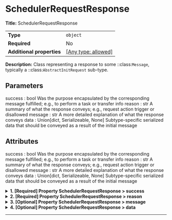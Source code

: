 # SchedulerRequestResponse

**Title:** SchedulerRequestResponse

|                           |                                                                           |
| ------------------------- | ------------------------------------------------------------------------- |
| **Type**                  | `object`                                                                  |
| **Required**              | No                                                                        |
| **Additional properties** | [[Any type: allowed]](# "Additional Properties of any type are allowed.") |

**Description:** Class representing a response to some ::class:`Message`, typically a ::class:`AbstractInitRequest` sub-type.

Parameters
----------
success : bool
    Was the purpose encapsulated by the corresponding message fulfilled; e.g., to perform a task or transfer info
reason : str
    A summary of what the response conveys; e.g., request action trigger or disallowed
message : str
    A more detailed explanation of what the response conveys
data : Union[dict, Serializeable, None]
    Subtype-specific serialized data that should be conveyed as a result of the initial message

Attributes
----------
success : bool
    Was the purpose encapsulated by the corresponding message fulfilled; e.g., to perform a task or transfer info
reason : str
    A summary of what the response conveys; e.g., request action trigger or disallowed
message : str
    A more detailed explanation of what the response conveys
data : Union[dict, Serializeable, None]
    Subtype-specific serialized data that should be conveyed as a result of the initial message

<details>
<summary><strong> <a name="success"></a>1. [Required] Property SchedulerRequestResponse > success</strong>

</summary>
<blockquote>

**Title:** Success

|              |           |
| ------------ | --------- |
| **Type**     | `boolean` |
| **Required** | Yes       |

**Description:** Whether this indicates a successful result.

</blockquote>
</details>

<details>
<summary><strong> <a name="reason"></a>2. [Required] Property SchedulerRequestResponse > reason</strong>

</summary>
<blockquote>

**Title:** Reason

|              |          |
| ------------ | -------- |
| **Type**     | `string` |
| **Required** | Yes      |

**Description:** A very short, high-level summary of the result.

</blockquote>
</details>

<details>
<summary><strong> <a name="message"></a>3. [Optional] Property SchedulerRequestResponse > message</strong>

</summary>
<blockquote>

**Title:** Message

|              |          |
| ------------ | -------- |
| **Type**     | `string` |
| **Required** | No       |
| **Default**  | `""`     |

**Description:** An optional, more detailed explanation of the result, which by default is an empty string.

</blockquote>
</details>

<details>
<summary><strong> <a name="data"></a>4. [Optional] Property SchedulerRequestResponse > data</strong>

</summary>
<blockquote>

**Title:** Data

|                           |                                                                           |
| ------------------------- | ------------------------------------------------------------------------- |
| **Type**                  | `combining`                                                               |
| **Required**              | No                                                                        |
| **Additional properties** | [[Any type: allowed]](# "Additional Properties of any type are allowed.") |

<blockquote>

| Any of(Option)                                 |
| ---------------------------------------------- |
| [SchedulerRequestResponseBody](#data_anyOf_i0) |
| [item 1](#data_anyOf_i1)                       |

<blockquote>

### <a name="data_anyOf_i0"></a>4.1. Property `SchedulerRequestResponse > data > anyOf > SchedulerRequestResponseBody`

|                           |                                                                           |
| ------------------------- | ------------------------------------------------------------------------- |
| **Type**                  | `object`                                                                  |
| **Required**              | No                                                                        |
| **Additional properties** | [[Any type: allowed]](# "Additional Properties of any type are allowed.") |
| **Defined in**            | #/definitions/SchedulerRequestResponseBody                                |

**Description:** An interface class for an object that can be serialized to a dictionary-like format (i.e., potentially a JSON
object) and JSON string format based directly from dumping the aforementioned dictionary-like representation.

Subtypes of `Serializable` should specify their fields following
[`pydantic.BaseModel`](https://docs.pydantic.dev/usage/models/) semantics (see example below).
Notably, `to_dict` and `to_json` will exclude `None` fields and serialize fields using any
provided aliases (i.e.  `pydantic.Field(alias="some_alias")`). Also, enum subtypes are
serialized using their member `name` property.

Objects of this type will also used the JSON string format as their default string representation.

While not strictly enforced (because this probably isn't possible), it is HIGHLY recommended that instance
attribute members of implemented sub-types be of types that are either convertible to strings using the ``str()``
built-in, or are themselves also implementations of ::class:`Serializable`.  The convenience class method
::method:`serialize` will handle serializing any such member objects appropriately, providing a clean interface for
this.

An exception to the aforementioned recommendation is the ::class:`datetime.datetime` type.  Subtype attributes of
::class:`datetime.datetime` type should be parsed and serialized using the pattern returned by the
::method:`get_datetime_str_format` class method.  A reasonable default is provided in the base interface class, but
the pattern can be adjusted either by overriding the class method directly or by having a subtypes set/override
its ::attribute:`_SERIAL_DATETIME_STR_FORMAT` class attribute.  Note that the actual parsing/serialization logic is
left entirely to the subtypes, as many will not need it (and thus should not have to worry about implement another
method or have their superclass bloated by importing the ``datetime`` package).

Example:
```
# specify field as class variable, specify final type using type hint.
# pydantic will try to coerce a field into the specified type, if it can't, a
# `pydantic.ValidationError` is raised.

class User(Serializable):
    id: int
    username: str
    email: str # more appropriately, `pydantic.EmailStr`

>>> user = User(id=1, username="uncle_sam", email="uncle_sam@fake.gov")
>>> user.to_dict() # {"id": 1, "username": "uncle_sam", "email": "uncle_sam@fake.gov"}
>>> user.to_json() # '{"id": 1, "username": "uncle_sam", "email": "uncle_sam@fake.gov"}'
```

<details>
<summary><strong> <a name="data_anyOf_i0_job_id"></a>4.1.1. [Optional] Property SchedulerRequestResponse > data > anyOf > SchedulerRequestResponseBody > job_id</strong>

</summary>
<blockquote>

**Title:** Job Id

|              |           |
| ------------ | --------- |
| **Type**     | `integer` |
| **Required** | No        |
| **Default**  | `-1`      |

</blockquote>
</details>

<details>
<summary><strong> <a name="data_anyOf_i0_output_data_id"></a>4.1.2. [Optional] Property SchedulerRequestResponse > data > anyOf > SchedulerRequestResponseBody > output_data_id</strong>

</summary>
<blockquote>

**Title:** Output Data Id

|              |          |
| ------------ | -------- |
| **Type**     | `string` |
| **Required** | No       |

</blockquote>
</details>

</blockquote>
<blockquote>

### <a name="data_anyOf_i1"></a>4.2. Property `SchedulerRequestResponse > data > anyOf > item 1`

|                           |                                                                                                                         |
| ------------------------- | ----------------------------------------------------------------------------------------------------------------------- |
| **Type**                  | `object`                                                                                                                |
| **Required**              | No                                                                                                                      |
| **Additional properties** | [[Should-conform]](#data_anyOf_i1_additionalProperties "Each additional property must conform to the following schema") |

<details>
<summary><strong> <a name="data_anyOf_i1_additionalProperties"></a>4.2.1. Property SchedulerRequestResponse > data > anyOf > item 1 > additionalProperties</strong>

</summary>
<blockquote>

|              |        |
| ------------ | ------ |
| **Type**     | `null` |
| **Required** | No     |

</blockquote>
</details>

</blockquote>

</blockquote>

</blockquote>
</details>

----------------------------------------------------------------------------------------------------------------------------
